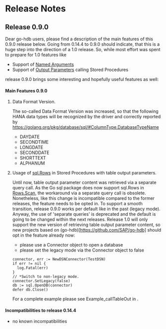 Release Notes
=============

## Release 0.9.0

Dear go-hdb users, please find a description of the main features of this 0.9.0 release below. Going from 0.14.4 to 0.9.0 should indicate,
that this is a huge step into the direction of a 1.0 release. So, while most effort was spent to prepare for 1.0 features like

- Support of [Named Arguments](https://golang.org/pkg/database/sql/#NamedArg)
- Support of [Output Parameters](https://golang.org/pkg/database/sql/#Out) calling Stored Procedures

release 0.9.0 brings some interesting and hopefully useful features as well:

#### Main Features 0.9.0

1. Data Format Version.

   The so-called Data Format Version was increased, so that the following HANA data types will be recognized by the driver and
   correctly reported by https://golang.org/pkg/database/sql/#ColumnType.DatabaseTypeName
    - DAYDATE
    - SECONDTIME
    - LONGDATE
    - SECONDDATE
    - SHORTTEXT
    - ALPHANUM


2. Usage of [sql.Rows](https://golang.org/pkg/database/sql/#Rows) in Stored Procedures with table output parameters.

   Until now, table output parameter content was retrieved via a separate query call. As the Go sql package does now
   support sql.Rows in [Rows.Scan](https://golang.org/pkg/database/sql/#Rows.Scan), the workaround via a separate
   query call is obsolete. Nonetheless, like this change is incompatible compared to the former releases, the feature
   needs to be opted in. To support a smooth transition, release 0.9.0 works per default like in the past (legacy mode).
   Anyway, the use of 'separate queries' is deprecated and the default is going to be changed within the next releases.
   Release 1.0 will only support the new version of retrieving table output parameter content, so new projects based
   on (go-hdb)[https://github.com/SAP/go-hdb] should opt in the feature already now:

   - please use a Connector object to open a database
   - please set the legacy mode via the Connector object to false

   ```golang
   connector, err := NewDSNConnector(TestDSN)
   if err != nil {
     log.Fatal(err)
   }
   // *Switch to non-legacy mode.
   connector.SetLegacy(false)
   db := sql.OpenDB(connector)
   defer db.Close()
   ```
   For a complete example please see Example_callTableOut in [](driver/example_call_test.go).

#### Incompatibilities to release 0.14.4

- no known incompatibilities